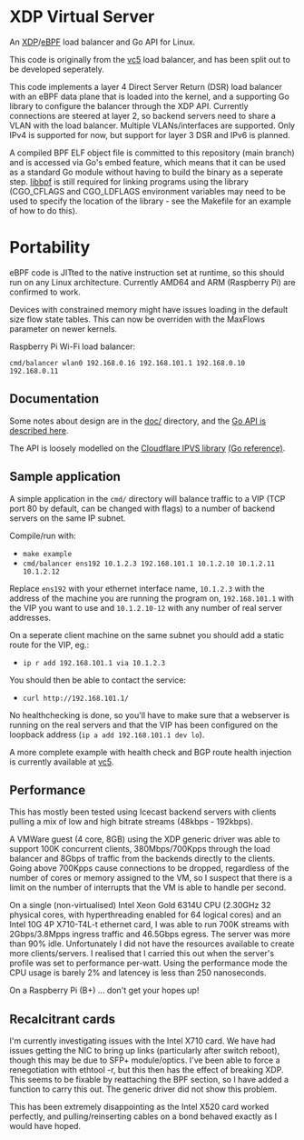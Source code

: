 # XDP Virtual Server

An [XDP](https://en.wikipedia.org/wiki/Express_Data_Path)/[eBPF](https://en.wikipedia.org/wiki/EBPF)
load balancer and Go API for Linux.

This code is originally from the
[vc5](https://github.com/davidcoles/vc5) load balancer, and has been
split out to be developed seperately.

This code implements a layer 4 Direct Server Return (DSR) load
balancer with an eBPF data plane that is loaded into the kernel, and a
supporting Go library to configure the balancer through the XDP
API. Currently connections are steered at layer 2, so backend servers
need to share a VLAN with the load balancer. Multiple VLANs/interfaces
are supported. Only IPv4 is supported for now, but support for layer 3
DSR and IPv6 is planned.

A compiled BPF ELF object file is committed to this repository (main
branch) and is accessed via Go's embed feature, which means that it
can be used as a standard Go module without having to build the binary
as a seperate step. [libbpf](https://github.com/libbpf/libbpf) is
still required for linking programs using the library (CGO_CFLAGS and
CGO_LDFLAGS environment variables may need to be used to specify the
location of the library - see the Makefile for an example of how to do
this).

# Portability

eBPF code is JITted to the native instruction set at runtime, so this
should run on any Linux architecture. Currently AMD64 and ARM
(Raspberry Pi) are confirmed to work.

Devices with constrained memory might have issues loading in the
default size flow state tables. This can now be overriden with the
MaxFlows parameter on newer kernels.

Raspberry Pi Wi-Fi load balancer:

`cmd/balancer wlan0 192.168.0.16 192.168.101.1 192.168.0.10 192.168.0.11`

## Documentation

Some notes about design are in the [doc/](doc/) directory, and the [Go
API is described here](https://pkg.go.dev/github.com/davidcoles/xvs).

The API is loosely modelled on the [Cloudflare IPVS
library](https://github.com/cloudflare/ipvs) [(Go
reference)](https://pkg.go.dev/github.com/cloudflare/ipvs).

## Sample application

A simple application in the `cmd/` directory will balance traffic
to a VIP (TCP port 80 by default, can be changed with flags) to a
number of backend servers on the same IP subnet.

Compile/run with:
 
* `make example`
* `cmd/balancer ens192 10.1.2.3 192.168.101.1 10.1.2.10 10.1.2.11 10.1.2.12`

Replace `ens192` with your ethernet interface name, `10.1.2.3` with
the address of the machine you are running the program on,
`192.168.101.1` with the VIP you want to use and `10.1.2.10-12` with
any number of real server addresses.

On a seperate client machine on the same subnet you should add a static route for the VIP, eg.:

* `ip r add 192.168.101.1 via 10.1.2.3`

You should then be able to contact the service:

* `curl http://192.168.101.1/`

No healthchecking is done, so you'll have to make sure that a
webserver is running on the real servers and that the VIP has been
configured on the loopback address (`ip a add 192.168.101.1 dev lo`).

A more complete example with health check and BGP route health
injection is currently available at
[vc5](https://github.com/davidcoles/vc5).


## Performance

This has mostly been tested using Icecast backend servers with clients
pulling a mix of low and high bitrate streams (48kbps - 192kbps).

A VMWare guest (4 core, 8GB) using the XDP generic driver was able to
support 100K concurrent clients, 380Mbps/700Kpps through the load
balancer and 8Gbps of traffic from the backends directly to the
clients. Going above 700Kpps cause connections to be dropped,
regardless of the number of cores or memory assigned to the VM, so I
suspect that there is a limit on the number of interrupts that the VM
is able to handle per second.

On a single (non-virtualised) Intel Xeon Gold 6314U CPU (2.30GHz 32
physical cores, with hyperthreading enabled for 64 logical cores) and
an Intel 10G 4P X710-T4L-t ethernet card, I was able to run 700K
streams with 2Gbps/3.8Mpps ingress traffic and 46.5Gbps egress. The
server was more than 90% idle. Unfortunately I did not have the
resources available to create more clients/servers. I realised that I
carried this out when the server's profile was set to performance
per-watt. Using the performance mode the CPU usage is barely 2% and
latencey is less than 250 nanoseconds.

On a Raspberry Pi (B+) ... don't get your hopes up!

## Recalcitrant cards

I'm currently investigating issues with the Intel X710 card. We have
had issues getting the NIC to bring up links (particularly after
switch reboot), though this may be due to SFP+ module/optics. I've
been able to force a renegotiation with ethtool -r, but this then has
the effect of breaking XDP. This seems to be fixable by reattaching
the BPF section, so I have added a function to carry this out. The
generic driver did not show this problem.

This has been extremely disappointing as the Intel X520 card worked
perfectly, and pulling/reinserting cables on a bond behaved exactly as
I would have hoped.
